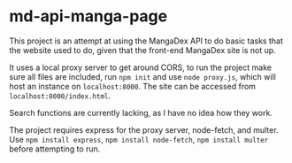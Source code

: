 # md-api-manga-page

This project is an attempt at using the MangaDex API to do basic tasks that the
website used to do, given that the front-end MangaDex site is not up.

It uses a local proxy server to get around CORS, to run the project make sure
all files are included, run `npm init` and use `node proxy.js`, which will host
an instance on `localhost:8000`. The site can be accessed from
`localhost:8000/index.html`.

Search functions are currently lacking, as I have no idea how they work.

The project requires express for the proxy server, node-fetch, and multer.
Use `npm install express`, `npm install node-fetch`, `npm install multer` before
attempting to run.